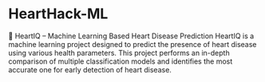 # HeartHack-ML
💓 HeartIQ – Machine Learning Based Heart Disease Prediction HeartIQ is a machine learning project designed to predict the presence of heart disease using various health parameters. This project performs an in-depth comparison of multiple classification models and identifies the most accurate one for early detection of heart disease.
